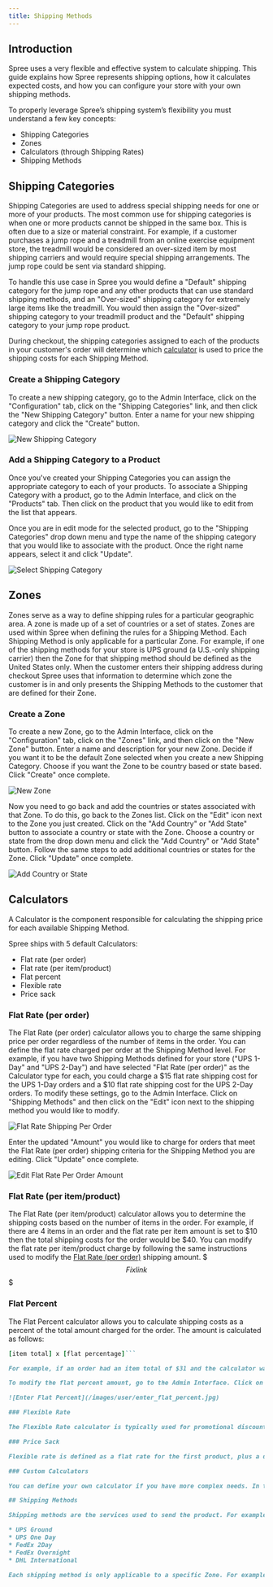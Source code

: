 ```yaml
---
title: Shipping Methods
---
```


## Introduction

Spree uses a very flexible and effective system to calculate shipping. This guide explains how Spree represents shipping options, how it calculates expected costs, and how you can configure your store with your own shipping methods.

To properly leverage Spree’s shipping system’s flexibility you must understand a few key concepts:

* Shipping Categories
* Zones
* Calculators (through Shipping Rates)
* Shipping Methods

## Shipping Categories

Shipping Categories are used to address special shipping needs for one or more of your products. The most common use for shipping categories is when one or more products cannot be shipped in the same box. This is often due to a size or material constraint. For example, if a customer purchases a jump rope and a treadmill from an online exercise equipment store, the treadmill would be considered an over-sized item by most shipping carriers and would require special shipping arrangements. The jump rope could be sent via standard shipping.

To handle this use case in Spree you would define a "Default" shipping category for the jump rope and any other products that can use standard shipping methods, and an "Over-sized" shipping category for extremely large items like the treadmill. You would then assign the "Over-sized" shipping category to your treadmill product and the "Default" shipping category to your jump rope product.

During checkout, the shipping categories assigned to each of the products in your customer's order will determine which [calculator](#calculators) is used to price the shipping costs for each Shipping Method.

### Create a Shipping Category

To create a new shipping category, go to the Admin Interface, click on the "Configuration" tab, click on the "Shipping Categories" link, and then click the "New Shipping Category" button. Enter a name for your new shipping category and click the "Create" button.

![New Shipping Category](/images/user/shipments/new_shipping_category.jpg)

### Add a Shipping Category to a Product

Once you've created your Shipping Categories you can assign the appropriate category to each of your products. To associate a Shipping Category with a product, go to the Admin Interface, and click on the "Products" tab. Then click on the product that you would like to edit from the list that appears.

Once you are in edit mode for the selected product, go to the "Shipping Categories" drop down menu and type the name of the shipping category that you would like to associate with the product. Once the right name appears, select it and click "Update".

![Select Shipping Category](/images/user/shipments/select_shipping_category.jpg)

## Zones

Zones serve as a way to define shipping rules for a particular geographic area. A zone is made up of a set of countries or a set of states. Zones are used within Spree when defining the rules for a Shipping Method. Each Shipping Method is only applicable for a particular Zone. For example, if one of the shipping methods for your store is UPS ground (a U.S.-only shipping carrier) then the Zone for that shipping method should be defined as the United States only. When the customer enters their shipping address during checkout Spree uses that information to determine which zone the customer is in and only presents the Shipping Methods to the customer that are defined for their Zone.

### Create a Zone

To create a new Zone, go to the Admin Interface, click on the "Configuration" tab, click on the "Zones" link, and then click on the "New Zone" button. Enter a name and description for your new Zone. Decide if you want it to be the default Zone selected when you create a new Shipping Category. Choose if you want the Zone to be country based or state based. Click "Create" once complete.

![New Zone](/images/user/new_zone.jpg)

Now you need to go back and add the countries or states associated with that Zone. To do this, go back to the Zones list. Click on the "Edit" icon next to the Zone you just created. Click on the "Add Country" or "Add State" button to associate a country or state with the Zone. Choose a country or state from the drop down menu and click the "Add Country" or "Add State" button. Follow the same steps to add additional countries or states for the Zone. Click "Update" once complete.

![Add Country or State](/images/user/add_country.jpg)

## Calculators

A Calculator is the component responsible for calculating the shipping price for each available Shipping Method.

Spree ships with 5 default Calculators:

* Flat rate (per order)
* Flat rate (per item/product)
* Flat percent
* Flexible rate
* Price sack

### Flat Rate (per order)

The Flat Rate (per order) calculator allows you to charge the same shipping price per order regardless of the number of items in the order. You can define the flat rate charged per order at the Shipping Method level. For example, if you have two Shipping Methods defined for your store ("UPS 1-Day" and "UPS 2-Day") and have selected "Flat Rate (per order)" as the Calculator type for each, you could charge a $15 flat rate shipping cost for the UPS 1-Day orders and a $10 flat rate shipping cost for the UPS 2-Day orders. To modify these settings, go to the Admin Interface. Click on "Shipping Methods" and then click on the "Edit" icon next to the shipping method you would like to modify.

![Flat Rate Shipping Per Order](/images/user/edit_flat_rate_calculator.jpg)

Enter the updated "Amount" you would like to charge for orders that meet the Flat Rate (per order) shipping criteria for the Shipping Method you are editing. Click "Update" once complete.

![Edit Flat Rate Per Order Amount](/images/user/flat_rate_amount.jpg)

### Flat Rate (per item/product)

The Flat Rate (per item/product) calculator allows you to determine the shipping costs based on the number of items in the order. For example, if there are 4 items in an order and the flat rate per item amount is set to $10 then the total shipping costs for the order would be $40. You can modify the flat rate per item/product charge by following the same instructions used to modify the [Flat Rate (per order)](user/shipping-methods.html) shipping amount.
$$$
Fix link
$$$

### Flat Percent

The Flat Percent calculator allows you to calculate shipping costs as a percent of the total amount charged for the order. The amount is calculated as follows:

```ruby
[item total] x [flat percentage]```

For example, if an order had an item total of $31 and the calculator was configured to have a flat percent amount of 10, the discount would be $3.10, because $31 x 10% = $3.10.

To modify the flat percent amount, go to the Admin Interface. Click on "Shipping Methods" and then click on the "Edit" icon next to the shipping method you would like to modify. If "Flat Percent" is not already selected as the Calculator type, then select it from the "Calculator" drop down menu and click "Update". Once complete, a field will appear named "Flat Percent" where you can enter the value for the flat percentage you would like to charge for shipping costs per order. If "Flat Percent" is already selected as the Calculator type then you can jump to the step where you enter the flat percentage amount in the "Flat Percent" field. Click "Update" once complete.

![Enter Flat Percent](/images/user/enter_flat_percent.jpg)

### Flexible Rate

The Flexible Rate calculator is typically used for promotional discounts when you want to give a specific discount for the first product, and then subsequent discounts for other products, up to a certain amount. For example, if you wanted to charge $10 for the first item, $5 for the next 3 items, and $0 for items beyond

### Price Sack

Flexible rate is defined as a flat rate for the first product, plus a different flat rate for each additional product.

### Custom Calculators

You can define your own calculator if you have more complex needs. In that case, check out the [Calculators Guide](../developer/calculators.html).

## Shipping Methods

Shipping methods are the services used to send the product. For example:

* UPS Ground
* UPS One Day
* FedEx 2Day
* FedEx Overnight
* DHL International

Each shipping method is only applicable to a specific Zone. For example, you wouldn’t be able to get a package delivered internationally using a domestic-only shipping method. You can’t ship from Dallas, USA to Rio de Janeiro, Brazil using UPS Ground (a US-only carrier).

